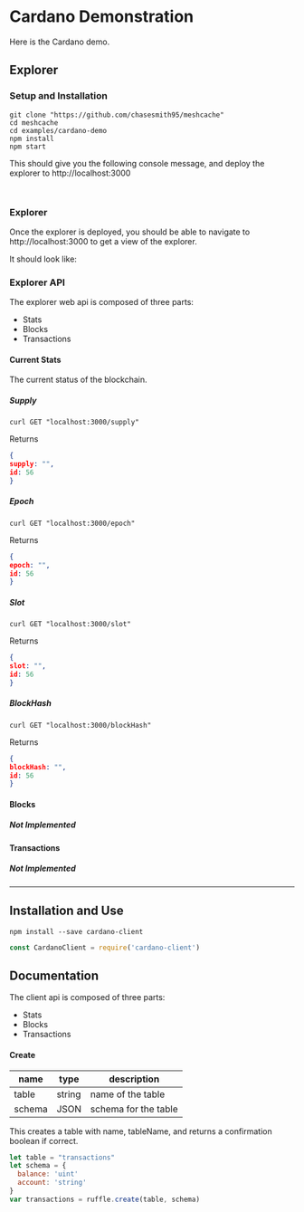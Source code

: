 # Cardano Demonstration

Here is the Cardano demo.


## Explorer 


### Setup and Installation

```console
git clone "https://github.com/chasesmith95/meshcache"
cd meshcache 
cd examples/cardano-demo
npm install
npm start
```

This should give you the following console message, and deploy the explorer to http://localhost:3000

```console 


````


### Explorer 

Once the explorer is deployed, you should be able to navigate to http://localhost:3000 to get a view of the explorer. 

It should look like: 




### Explorer API

The explorer web api is composed of three parts: 

- Stats
- Blocks 
- Transactions


#### Current Stats 
The current status of the blockchain. 

##### Supply 

```
curl GET "localhost:3000/supply"
```

Returns 

```JSON
{
supply: "",
id: 56 
}

```

##### Epoch

```
curl GET "localhost:3000/epoch"
```

Returns 

```JSON
{
epoch: "",
id: 56 
}

```

##### Slot 

```
curl GET "localhost:3000/slot"
```

Returns 

```JSON
{
slot: "",
id: 56 
}

```

##### BlockHash

```
curl GET "localhost:3000/blockHash"
```

Returns 

```JSON
{
blockHash: "",
id: 56 
}

```



#### Blocks  

##### Not Implemented


#### Transactions 

##### Not Implemented


_____________________________________________________________________



## Installation and Use

```
npm install --save cardano-client
```

```javascript 
const CardanoClient = require('cardano-client')
````

## Documentation

The client api is composed of three parts: 

- Stats
- Blocks 
- Transactions

#### Create

| name  |  type |  description  
|---    |---    |     ---         |
|  table | string  |  name of the table |
|  schema | JSON  |  schema for the table |

This creates a table with name, tableName, and returns a confirmation boolean if correct.

```javascript
let table = "transactions"
let schema = {
  balance: 'uint'
  account: 'string'
}
var transactions = ruffle.create(table, schema)
```



